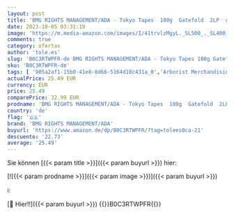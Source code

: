 ```yaml
---
layout: post
title: 'BMG RIGHTS MANAGEMENT/ADA - Tokyo Tapes  180g  Gatefold  2LP  gelbes Vinyl  [Vinyl LP]'
date: 2023-10-05 03:31:19
image: 'https://m.media-amazon.com/images/I/41trvlzMgyL._SL500_._SL400_.jpg'
comments: true
category: ofertas
author: 'tole.es'
slug: 'B0C3RTWPFR-de BMG RIGHTS MANAGEMENT/ADA - Tokyo Tapes 180g Gatefold 2LP...'
sku: 'B0C3RTWPFR-de'
tags: [ '905a2af1-15b0-41e8-8d66-5164d18c431a_0','Arborist Merchandising Root','Artist Pages Filter Nodes','Custom Stores','Featured Categories','Formate','Hardrock','Main Albums','Metal & Hardrock','Musik Kategorien','Musik-CDs & Vinyl','Regions','Regular Stores','Rock','Self Service','Shops','USA & Großbritannien','Vinyl','bmg rights management/ada','🇩🇪', ]
actualPrice: 25.49 EUR
currency: EUR
price: 25.49
comparePrice: 32.99 EUR
prodname: 'BMG RIGHTS MANAGEMENT/ADA - Tokyo Tapes  180g  Gatefold  2LP  gelbes Vinyl  [Vinyl LP]'
country: 'de'
flag: '🇩🇪'
brand: 'BMG RIGHTS MANAGEMENT/ADA'
buyurl: 'https://www.amazon.de/dp/B0C3RTWPFR/?tag=tolees0ca-21'
descuento: '22.73'
average: '25.49'
---
```


Sie können [{{< param title >}}]({{< param buyurl >}}) hier:

[![{{< param prodname >}}]({{< param image >}})]({{< param buyurl >}})

ℹ️:


[🛒 Hier!!]({{< param buyurl >}})
{{<world>}}B0C3RTWPFR{{</world>}}
